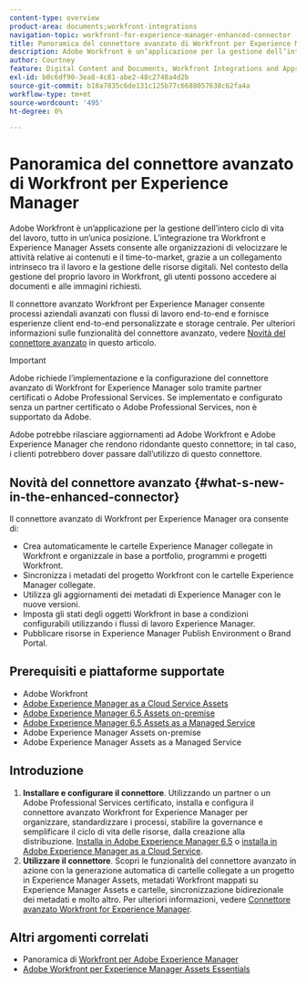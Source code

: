 ```yaml
---
content-type: overview
product-area: documents;workfront-integrations
navigation-topic: workfront-for-experience-manager-enhanced-connector
title: Panoramica del connettore avanzato di Workfront per Experience Manager
description: Adobe Workfront è un’applicazione per la gestione dell’intero ciclo di vita del lavoro, tutto in un’unica posizione. L’integrazione tra Workfront e Experience Manager Assets consente alle organizzazioni di velocizzare le attività relative ai contenuti e il time-to-market, grazie a un collegamento intrinseco tra il lavoro e la gestione delle risorse digitali. Nel contesto della gestione del proprio lavoro in Workfront, gli utenti possono accedere ai documenti e alle immagini richiesti.
author: Courtney
feature: Digital Content and Documents, Workfront Integrations and Apps
exl-id: b0c6df90-3ea8-4c81-abe2-48c2748a4d2b
source-git-commit: b18a7835c6de131c125b77c6688057638c62fa4a
workflow-type: tm+mt
source-wordcount: '495'
ht-degree: 0%

---
```


# Panoramica del connettore avanzato di Workfront per Experience Manager

<!-- Audited: 01/2024 -->

Adobe Workfront è un’applicazione per la gestione dell’intero ciclo di vita del lavoro, tutto in un’unica posizione. L’integrazione tra Workfront e Experience Manager Assets consente alle organizzazioni di velocizzare le attività relative ai contenuti e il time-to-market, grazie a un collegamento intrinseco tra il lavoro e la gestione delle risorse digitali. Nel contesto della gestione del proprio lavoro in Workfront, gli utenti possono accedere ai documenti e alle immagini richiesti.

Il connettore avanzato Workfront per Experience Manager consente processi aziendali avanzati con flussi di lavoro end-to-end e fornisce esperienze client end-to-end personalizzate e storage centrale. Per ulteriori informazioni sulle funzionalità del connettore avanzato, vedere [Novità del connettore avanzato](#what-s-new-in-the-enhanced-connector) in questo articolo.

>[!IMPORTANT]
>
>Adobe richiede l’implementazione e la configurazione del connettore avanzato di Workfront for Experience Manager solo tramite partner certificati o Adobe Professional Services. Se implementato e configurato senza un partner certificato o Adobe Professional Services, non è supportato da Adobe.
>
>Adobe potrebbe rilasciare aggiornamenti ad Adobe Workfront e Adobe Experience Manager che rendono ridondante questo connettore; in tal caso, i clienti potrebbero dover passare dall’utilizzo di questo connettore.

## Novità del connettore avanzato {#what-s-new-in-the-enhanced-connector}

Il connettore avanzato di Workfront per Experience Manager ora consente di:

* Crea automaticamente le cartelle Experience Manager collegate in Workfront e organizzale in base a portfolio, programmi e progetti Workfront.
* Sincronizza i metadati del progetto Workfront con le cartelle Experience Manager collegate.
* Utilizza gli aggiornamenti dei metadati di Experience Manager con le nuove versioni.
* Imposta gli stati degli oggetti Workfront in base a condizioni configurabili utilizzando i flussi di lavoro Experience Manager.
* Pubblicare risorse in Experience Manager Publish Environment o Brand Portal.

## Prerequisiti e piattaforme supportate

* Adobe Workfront
* [Adobe Experience Manager as a Cloud Service Assets](https://helpx.adobe.com/it/legal/product-descriptions/adobe-experience-manager-cloud-service.html)
* [Adobe Experience Manager 6.5 Assets on-premise](https://helpx.adobe.com/it/legal/product-descriptions/adobe-experience-manager-on-premise.html)
* [Adobe Experience Manager 6.5 Assets as a Managed Service](https://helpx.adobe.com/it/legal/product-descriptions/adobe-experience-manager-managed-services.html)
* Adobe Experience Manager Assets on-premise
* Adobe Experience Manager Assets as a Managed Service

## Introduzione

1. **Installare e configurare il connettore**. Utilizzando un partner o un Adobe Professional Services certificato, installa e configura il connettore avanzato Workfront for Experience Manager per organizzare, standardizzare i processi, stabilire la governance e semplificare il ciclo di vita delle risorse, dalla creazione alla distribuzione. [Installa in Adobe Experience Manager 6.5](https://experienceleague.adobe.com/it/docs/experience-manager-65/content/assets/integrations/workfront-integrations) o [installa in Adobe Experience Manager as a Cloud Service](https://experienceleague.adobe.com/it/docs/experience-manager-cloud-service/content/assets/integrations/workfront-connector-install).
1. **Utilizzare il connettore**. Scopri le funzionalità del connettore avanzato in azione con la generazione automatica di cartelle collegate a un progetto in Experience Manager Assets, metadati Workfront mappati su Experience Manager Assets e cartelle, sincronizzazione bidirezionale dei metadati e molto altro. Per ulteriori informazioni, vedere [Connettore avanzato Workfront for Experience Manager](../../../documents/workfront-and-experience-manager-integrations/workfront-for-experience-manager-enhanced-connector/workfront-for-aem-enhanced-connector.md).

## Altri argomenti correlati

* Panoramica di [Workfront per Adobe Experience Manager](https://business.adobe.com/it/products/workfront/aem-integration.html)
* [Adobe Workfront per Experience Manager Assets Essentials](../../../documents/adobe-workfront-for-experience-manager-assets-essentials/workfront-for-aem-asset-essentials.md)
